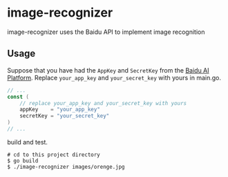 # image-recognizer
image-recognizer uses the Baidu API to implement image recognition

## Usage
Suppose that you have had the `AppKey` and `SecretKey` from the [Baidu AI Platform](https://ai.baidu.com). Replace `your_app_key` and `your_secret_key` with yours in main.go.
```go
// ...
const (
	// replace your_app_key and your_secret_key with yours
	appKey    = "your_app_key"
	secretKey = "your_secret_key"
)
// ...
```

build and test.
```shell
# cd to this project directory
$ go build
$ ./image-recognizer images/orenge.jpg
```
